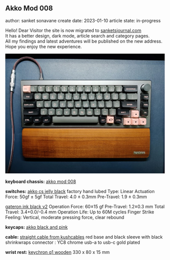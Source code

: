 ## Akko Mod 008

author: sanket sonavane
create date: 2023-01-10
article state: in-progress

<div class="alert alert-info" role="alert">
    Hello! Dear Visitor the site is now migrated to <a href="https://www.sanketsjournal.com">sanketsjournal.com</a> <br>
    It has a better design, dark mode, article search and category pages. <br>
    All my findings and latest adventures will be published on the new address. <br>
    Hope you enjoy the new experience. 
</div>

![mod008](../assets/img/akko-mod008/akko-mod-008-med.jpg)


**keyboard chassis:** 
[akko mod 008](https://en.akkogear.com/product/mod-008/)

**switches:**
[akko cs jelly black](https://en.akkogear.com/product/akko-cs-jelly-black-switch-45pcs/) factory hand lubed
Type: Linear
Actuation Force: 50gf ± 5gf
Total Travel: 4.0 ± 0.3mm
Pre-Travel: 1.9 ± 0.3mm


[gateron ink black v2](https://www.gateron.co/products/gateron-ink-switch?variant=40018061590617)
Operation Force: 60±15 gf
Pre-Travel: 1.2±0.3 mm
Total Travel: 3.4+0.0/-0.4 mm
Operation Life: Up to 60M cycles
Finger Strike Feeling: Vertical, moderate pressing force, clear rebound

**keycaps:**
[akko black and pink](https://en.akkogear.com/product/blackpink-keycap-set-158-key/)

**cable:**
[straight cable from kushcables](https://kushcables.com/products/commissiondesign-your-own-cable)
red base and black sleeve with black shrinkwraps
connector : YC8 chrome 
usb-a to usb-c gold plated

**wrist rest:**
[keychron q1 wooden](https://www.keychron.com/products/keychron-keyboard-wooden-palm-rest)
330 x 80 x 15 mm


